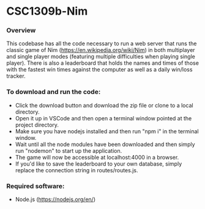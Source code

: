 # CSC1309b-Nim
### Overview  
This codebase has all the code necessary to run a web server that runs the classic game of Nim (https://en.wikipedia.org/wiki/Nim) in both multiplayer and single player modes 
(featuring multiple difficulties when playing single player). There is also a leaderboard that holds the names and times of those with the fastest win times against the computer as well
as a daily win/loss tracker.

### To download and run the code:
- Click the download button and download the zip file or clone to a local directory.
- Open it up in VSCode and then open a terminal window pointed at the project directory.
- Make sure you have nodejs installed and then run "npm i" in the terminal window.
- Wait until all the node modules have been downloaded and then simply run "nodemon" to start up the application.
- The game will now be accessible at localhost:4000 in a browser.
- If you'd like to save the leaderboard to your own database, simply replace the connection string in routes/routes.js.

### Required software:
- Node.js (https://nodejs.org/en/)